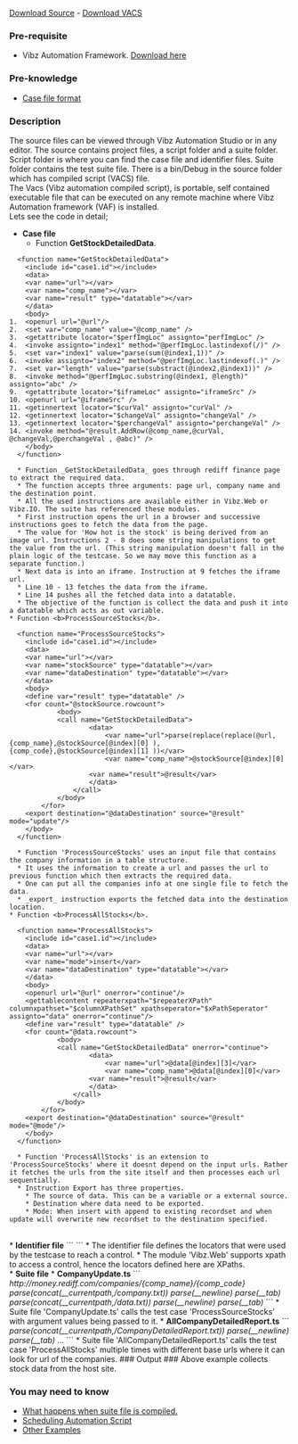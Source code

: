 [Download Source](http://vauto.googlecode.com/files/StockMarket.zip) - [Download VACS](http://vauto.googlecode.com/files/StockMarketVacs.zip)

### Pre-requisite ###
  * Vibz Automation Framework. [Download here](http://code.google.com/p/vauto/downloads/list?can=3&q=&colspec=Filename+Summary+Uploaded+Size+DownloadCount)

### Pre-knowledge ###
  * [Case file format](http://code.google.com/p/vauto/wiki/UsingVibzAutomationStudio#Writing_case_function)

### Description ###
The source files can be viewed through Vibz Automation Studio or in any editor. The source contains project files, a script folder and a suite folder. Script folder is where you can find the case file and identifier files. Suite folder contains the test suite file. There is a bin/Debug in the source folder which has compiled script (VACS) file.<br />
The Vacs (Vibz automation compiled script), is portable, self contained executable file that can be executed on any remote machine where Vibz Automation framework (VAF) is installed.<br />
Lets see the code in detail;<br />
  * <b>Case file</b>
    * Function <b>GetStockDetailedData</b>.
```
  <function name="GetStockDetailedData">
    <include id="case1.id"></include>
    <data>
	<var name="url"></var>
	<var name="comp_name"></var>
	<var name="result" type="datatable"></var>
    </data>
    <body>
1.	<openurl url="@url"/>
2.	<set var="comp_name" value="@comp_name" />
3.	<getattribute locator="$perfImgLoc" assignto="perfImgLoc" />
4.	<invoke assignto="index1" method="@perfImgLoc.lastindexof(/)" />
5.	<set var="index1" value="parse(sum(@index1,1))" />
6.	<invoke assignto="index2" method="@perfImgLoc.lastindexof(.)" />
7.	<set var="length" value="parse(substract(@index2,@index1))" />
8.	<invoke method="@perfImgLoc.substring(@index1, @length)" assignto="abc" />			
9.	<getattribute locator="$iframeLoc" assignto="iframeSrc" />
10.	<openurl url="@iframeSrc" />
11.	<getinnertext locator="$curVal" assignto="curVal" />
12.	<getinnertext locator="$changeVal" assignto="changeVal" />
13.	<getinnertext locator="$perchangeVal" assignto="perchangeVal" />
14.	<invoke method="@result.AddRow(@comp_name,@curVal, @changeVal,@perchangeVal , @abc)" />
    </body>
  </function>
```
      * Function _GetStockDetailedData_ goes through rediff finance page to extract the required data.
      * The function accepts three arguments: page url, company name and the destination point.
      * All the used instructions are available either in Vibz.Web or Vibz.IO. The suite has referenced these modules.
      * First instruction opens the url in a browser and successive instructions goes to fetch the data from the page.
      * The value for 'How hot is the stock' is being derived from an image url. Instructions 2 - 8 does some string manipulations to get the value from the url. (This string manipulation doesn't fall in the plain logic of the testcase. So we may move this function as a separate function.)
      * Next data is into an iframe. Instruction at 9 fetches the iframe url.
      * Line 10 - 13 fetches the data from the iframe.
      * Line 14 pushes all the fetched data into a datatable.
      * The objective of the function is collect the data and push it into a datatable which acts as out variable.
    * Function <b>ProcessSourceStocks</b>.
```
  <function name="ProcessSourceStocks">
    <include id="case1.id"></include>
    <data>
	<var name="url"></var>
	<var name="stockSource" type="datatable"></var>
	<var name="dataDestination" type="datatable"></var>
    </data>
    <body>
	<define var="result" type="datatable" />
	<for count="@stockSource.rowcount">
        	<body>
			<call name="GetStockDetailedData">
        			<data>
			        	<var name="url">parse(replace(replace(@url, {comp_name},@stockSource[@index][0] ), {comp_code},@stockSource[@index][1] ))</var>
			        	<var name="comp_name">@stockSource[@index][0]</var>
					<var name="result">@result</var>
        			</data>
      			</call>
	        </body>
      	</for>
	<export destination="@dataDestination" source="@result" mode="update"/>
    </body>
  </function>
```
      * Function 'ProcessSourceStocks' uses an input file that contains the company information in a table structure.
      * It uses the information to create a url and passes the url to previous function which then extracts the required data.
      * One can put all the companies info at one single file to fetch the data.
      * _export_ instruction exports the fetched data into the destination location.
    * Function <b>ProcessAllStocks</b>.
```
  <function name="ProcessAllStocks">
    <include id="case1.id"></include>
    <data>
	<var name="url"></var>
	<var name="mode">insert</var>
	<var name="dataDestination" type="datatable"></var>
    </data>
    <body>
	<openurl url="@url" onerror="continue"/>
	<gettablecontent repeaterxpath="$repeaterXPath" columnxpathset="$columnXPathSet" xpathseperator="$xPathSeperator" assignto="data" onerror="continue"/>
	<define var="result" type="datatable" />
	<for count="@data.rowcount">
        	<body>
			<call name="GetStockDetailedData" onerror="continue">
        			<data>
			        	<var name="url">@data[@index][3]</var>
			        	<var name="comp_name">@data[@index][0]</var>
					<var name="result">@result</var>
        			</data>
      			</call>
	        </body>
      	</for>
	<export destination="@dataDestination" source="@result" mode="@mode"/>
    </body>
  </function>
```
      * Function 'ProcessAllStocks' is an extension to 'ProcessSourceStocks' where it doesnt depend on the input urls. Rather it fetches the urls from the site itself and then processes each url sequentially.
      * Instruction Export has three properties.
        * The source of data. This can be a variable or a external source.
        * Destination where data need to be exported.
        * Mode: When insert with append to existing recordset and when update will overwrite new recordset to the destination specified.
<br />
  * <b>Identifier file</b>
```
<controls xmlns:xsi="http://www.w3.org/2001/XMLSchema-instance" xmlns:xsd="http://www.w3.org/2001/XMLSchema">
	 <control name="repeaterXPath"><![CDATA[//table[@class='dataTable']/tbody/tbody/tr]]></control>
	 <control name="columnXPathSet"><![CDATA[{td[1]/a/text()}{td[4]/text()}{td[5]/font/text()}{td[1]/a/@href}]]></control>
	 <control name="xPathSeperator"><![CDATA[{,}]]></control>
	 <control name="iframeLoc"><![CDATA[//iframe[@id='current']/@src]]></control>
	 <control name="curVal"><![CDATA[//span[@id='ltpid']]]></control>
	 <control name="changeVal"><![CDATA[//span[@id='change']]]></control>
	 <control name="perchangeVal"><![CDATA[//span[@id='ChangePercent']]]></control>
	 <control name="perfImgLoc"><![CDATA[//img[@width='154' and @height='89']/@src]]></control>
</controls>
```
    * The identifier file defines the locators that were used by the testcase to reach a control.
    * The module 'Vibz.Web' supports xpath to access a control, hence the locators defined here are XPaths.
<br />
  * <b>Suite file</b>
    * <b>CompanyUpdate.ts</b>
```
<function name="ProcessSourceStocks" ref="Script/case1/ProcessSourceStocks">
    <data>
      <var name="url" source="Internal" type="Scalar">http://money.rediff.com/companies/{comp_name}/{comp_code}</var>
      <var name="stockSource" source="text" type="datatable">
        <param name="path">parse(concat(__currentpath,/company.txt))</param>
        <param name="rowseperationchar">parse(__newline)</param>
        <param name="colseperationchar">parse(__tab)</param>
      </var>
      <var name="dataDestination" source="text" type="datatable">
        <param name="path">parse(concat(__currentpath,/data.txt))</param>
        <param name="rowseperationchar">parse(__newline)</param>
        <param name="colseperationchar">parse(__tab)</param>
      </var>
    </data>
  </function>
```
      * Suite file 'CompanyUpdate.ts' calls the test case 'ProcessSourceStocks' with argument values being passed to it.
    * <b>AllCompanyDetailedReport.ts</b>
```
 <function name="ProcessAllStocks" ref="Script/case1/ProcessAllStocks">
    <data>
      <var name="url" source="Internal" type="Scalar">
        <Value><![CDATA[http://money.rediff.com/gainers/bse/daily/groupa]]></Value>
      </var>
      <var name="mode" source="Internal" type="Scalar">
        <Value><![CDATA[update]]></Value>
      </var>
      <var name="dataDestination" source="text" type="datatable">
        <param name="path">parse(concat(__currentpath,/CompanyDetailedReport.txt))</param>
        <param name="rowseperationchar">parse(__newline)</param>
        <param name="colseperationchar">parse(__tab)</param>
        <Value><![CDATA[]]></Value>
      </var>
    </data>
  </function>
  <function name="ProcessAllStocks" ref="Script/case1/ProcessAllStocks">
  ...
```
      * Suite file 'AllCompanyDetailedReport.ts' calls the test case 'ProcessAllStocks' multiple times with different base urls where it can look for url of the companies.
### Output ###
Above example collects stock data from the host site.
<br />

### You may need to know ###
  * [What happens when suite file is compiled.](http://code.google.com/p/vauto/wiki/BuildingTestSuite)
  * [Scheduling Automation Script](SchedulingAutomationScript.md)
  * [Other Examples](http://code.google.com/p/vauto/wiki/Examples)